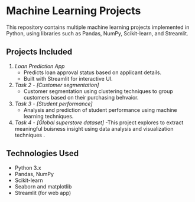 # Machine Learning Projects

This repository contains multiple machine learning projects implemented in Python, using libraries such as Pandas, NumPy, Scikit-learn, and Streamlit.

## Projects Included
1. *Loan Prediction App*
   - Predicts loan approval status based on applicant details.
   - Built with Streamlit for interactive UI.
2. *Task 2 - [Customer segmentation]*
   - Customer segmentation using clustering techniques to group customers based on their purchasing behvaior.
3. *Task 3 - [Student performance]*
   - Analysis and prediction of student performance using machine learning techniques.
4. *Task 4 - [Global superstore dataset]*
   -This project explores to extract meaningful buisness insight using data analysis and visualization techniques .

## Technologies Used
- Python 3.x
- Pandas, NumPy
- Scikit-learn
- Seaborn and matplotlib
- Streamlit (for web app)

